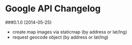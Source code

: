 Google API Changelog
===

###0.1.0 (2014-05-25)
- create map images via staticmap (by address or lat/lng)
- request geocode object (by address or lat/lng)